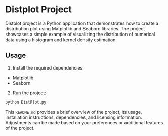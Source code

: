 # Distplot Project

Distplot project is a Python application that demonstrates how to create a distribution plot using Matplotlib and Seaborn libraries. The project showcases a simple example of visualizing the distribution of numerical data using a histogram and kernel density estimation.

## Usage

1. Install the required dependencies:

- Matplotlib
- Seaborn

2. Run the project:
```python
python DistPlot.py
```



This `README.md` provides a brief overview of the project, its usage, installation instructions, dependencies, and licensing information. Adjustments can be made based on your preferences or additional features of the project.

